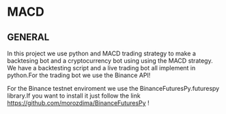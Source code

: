 # MACD

## GENERAL

In this project we use python and MACD trading strategy to make a backtesing bot and a cryptocurrency bot using using the MACD strategy.
We have a backtesting script and a live trading bot all implement in python.For the trading bot we use the Binance API!

For the Binance testnet enviroment we use the BinanceFuturesPy.futurespy library.If you want to install it just follow the link https://github.com/morozdima/BinanceFuturesPy !



